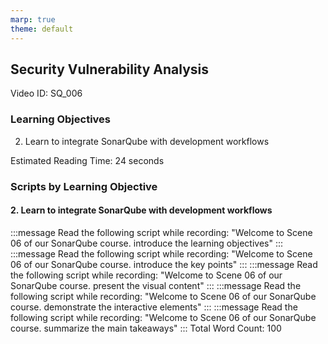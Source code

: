 ```yaml
---
marp: true
theme: default
---
```


## Security Vulnerability Analysis
Video ID: SQ_006

### Learning Objectives
2. Learn to integrate SonarQube with development workflows

Estimated Reading Time: 24 seconds

### Scripts by Learning Objective

#### 2. Learn to integrate SonarQube with development workflows

:::message
Read the following script while recording:
"Welcome to Scene 06 of our SonarQube course. introduce the learning objectives"
:::
:::message
Read the following script while recording:
"Welcome to Scene 06 of our SonarQube course. introduce the key points"
:::
:::message
Read the following script while recording:
"Welcome to Scene 06 of our SonarQube course. present the visual content"
:::
:::message
Read the following script while recording:
"Welcome to Scene 06 of our SonarQube course. demonstrate the interactive elements"
:::
:::message
Read the following script while recording:
"Welcome to Scene 06 of our SonarQube course. summarize the main takeaways"
:::
Total Word Count: 100

